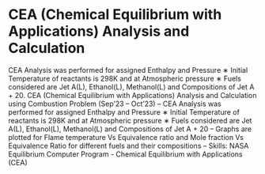 # CEA (Chemical Equilibrium with Applications) Analysis and Calculation
CEA Analysis was performed for assigned Enthalpy and Pressure ∗ Initial Temperature of reactants is 298K and at Atmospheric pressure ∗ Fuels considered are Jet A(L), Ethanol(L), Methanol(L) and Compositions of Jet A + 20.
CEA (Chemical Equilibrium with Applications) Analysis and Calculation using Combustion Problem
(Sep’23 – Oct’23)
– CEA Analysis was performed for assigned Enthalpy and Pressure
∗ Initial Temperature of reactants is 298K and at Atmospheric pressure
∗ Fuels considered are Jet A(L), Ethanol(L), Methanol(L) and Compositions of Jet A + 20
– Graphs are plotted for Flame temperature Vs Equivalence ratio and Mole fraction Vs Equivalence Ratio for
different fuels and their compositions
– Skills: NASA Equilibrium Computer Program - Chemical Equilibrium with Applications (CEA)
